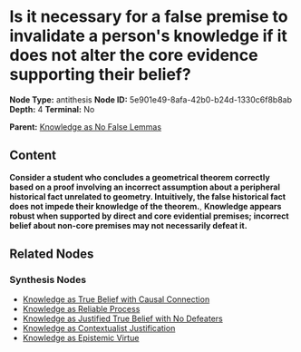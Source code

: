 # Is it necessary for a false premise to invalidate a person's knowledge if it does not alter the core evidence supporting their belief?

**Node Type:** antithesis
**Node ID:** 5e901e49-8afa-42b0-b24d-1330c6f8b8ab
**Depth:** 4
**Terminal:** No

**Parent:** [Knowledge as No False Lemmas](knowledge-as-no-false-lemmas-synthesis-23d08782-2576-4ec3-93c7-be5741cab2a2.md)

## Content

**Consider a student who concludes a geometrical theorem correctly based on a proof involving an incorrect assumption about a peripheral historical fact unrelated to geometry. Intuitively, the false historical fact does not impede their knowledge of the theorem.**, **Knowledge appears robust when supported by direct and core evidential premises; incorrect belief about non-core premises may not necessarily defeat it.**

## Related Nodes

### Synthesis Nodes

- [Knowledge as True Belief with Causal Connection](knowledge-as-true-belief-with-causal-connection-synthesis-319653ac-899d-4b4e-b453-2ca6771fea32.md)
- [Knowledge as Reliable Process](knowledge-as-reliable-process-synthesis-f89478ec-1978-41b1-9762-5bd30c78e787.md)
- [Knowledge as Justified True Belief with No Defeaters](knowledge-as-justified-true-belief-with-no-defeaters-synthesis-b0d21012-a0b1-4380-b44a-12f640086dda.md)
- [Knowledge as Contextualist Justification](knowledge-as-contextualist-justification-synthesis-218ce7ae-2e39-419d-bde5-06e9662c5a92.md)
- [Knowledge as Epistemic Virtue](knowledge-as-epistemic-virtue-synthesis-90b44dd6-bef7-4c12-adad-8c28aaae9077.md)
